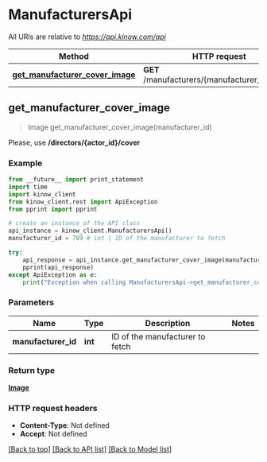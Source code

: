 # ManufacturersApi

All URIs are relative to *https://api.kinow.com/api*

Method | HTTP request | Description
------------- | ------------- | -------------
[**get_manufacturer_cover_image**](#get_manufacturer_cover_image) | **GET** /manufacturers/{manufacturer_id}/cover | 


## **get_manufacturer_cover_image**
> Image get_manufacturer_cover_image(manufacturer_id)



Please, use __/directors/{actor_id}/cover__

### Example 
```python
from __future__ import print_statement
import time
import kinow_client
from kinow_client.rest import ApiException
from pprint import pprint

# create an instance of the API class
api_instance = kinow_client.ManufacturersApi()
manufacturer_id = 789 # int | ID of the manufacturer to fetch

try: 
    api_response = api_instance.get_manufacturer_cover_image(manufacturer_id)
    pprint(api_response)
except ApiException as e:
    print("Exception when calling ManufacturersApi->get_manufacturer_cover_image: %s\n" % e)
```

### Parameters

Name | Type | Description  | Notes
------------- | ------------- | ------------- | -------------
 **manufacturer_id** | **int**| ID of the manufacturer to fetch | 

### Return type

[**Image**](#Image)

### HTTP request headers

 - **Content-Type**: Not defined
 - **Accept**: Not defined

[[Back to top]](#) [[Back to API list]](#documentation-for-api-endpoints) [[Back to Model list]](#documentation-for-models)

